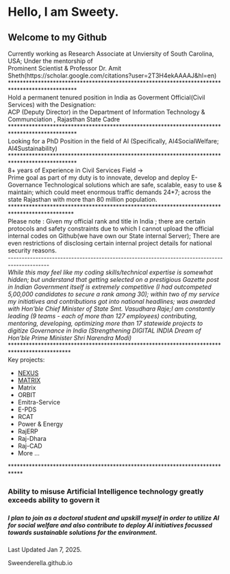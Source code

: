 <h1>Hello, I am Sweety.</h1>
<h2> Welcome to my Github</h2>
Currently working as Research Associate at Unviersity of South Carolina, USA; Under the mentorship of <br>
Prominent Scientist & Professor Dr. Amit Sheth(https://scholar.google.com/citations?user=2T3H4ekAAAAJ&hl=en)
********************************************************************************************** <br>
Hold a permanent tenured position in India as Goverment Official(Civil Services) with the Designation: <br> 
ACP (Deputy Director) in the Department of Information Technology & Communciation , Rajasthan State Cadre
**********************************************************************************************<br>
Looking for a PhD Position in the field of AI (Specifically, AI4SocialWelfare; AI4Sustainability)
**********************************************************************************************<br>
8+ years of Experience in Civil Services Field -> <br>
Prime goal as part of my duty is to innovate, develop and deploy E-Governance Technological solutions which are safe, scalable, easy to use & maintain; which could meet enormous traffic demands 24*7; across the state Rajasthan with more than 80 million population.
*********************************************************************************************<br>
Please note : Given my official rank and title in India ; there are certain protocols and safety constraints due to which I cannot upload the official internal codes on Github(we have own our State internal Server); There are even restrictions of disclosing certain internal project details for national security reasons. <br>
---------------------------------------------------------------------------------------------<br>
<i>While this may feel like my coding skills/technical expertise is somewhat hidden; but understand that getting selected on a prestigious Gazette post in Indian Government itself is extremely competitive (I had outcompeted 5,00,000 candidates to secure a rank among 30); within two  of my service my initiatives and contributions got into national headlines; was awarded with Hon'ble Chief Minister of State Smt. Vasudhara Raje;I am constantly leading (9 teams - each of more than 127 employees) contributing, mentoring, developing, optimizing more than 17 statewide projects to digitize Governance in India (Strengthening DIGITAL INDIA Dream of Hon'ble Prime Minister Shri Narendra Modi)  </i>
********************************************************************************************<br>
Key projects: <br>
<ul>
  <li><a href https://github.com/Sweenderella/NEXUS.git>NEXUS</a></li>
  <li><a href https://github.com/Sweenderella/NEXUS>MATRIX</a></li>
  <li>Matrix</li>
  <li>ORBIT</li>
  <li>Emitra-Service </li>
  <li>E-PDS</li>
  <li>RCAT</li>
  <li>Power & Energy</li>
  <li>RajERP</li>
  <li>Raj-Dhara</li>  
  <li>Raj-CAD</li>
  <li>More ... </li>
</ul>

****************************************************************************<br>
<h3>Ability to misuse Artificial Intelligence technology greatly exceeds ability to govern it <h3>
<h5>I plan to join as a doctoral student and upskill myself in order to utilize AI for social welfare and also contribute to deploy AI initiatives focussed towards sustainable solutions for the environment. </h5>


Last Updated Jan 7, 2025. 










Sweenderella.github.io
